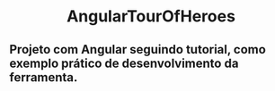 <H1 align='center'>AngularTourOfHeroes</h1>


<h2> <p> Projeto com Angular seguindo tutorial, como exemplo prático de desenvolvimento da ferramenta.</p></h2>
